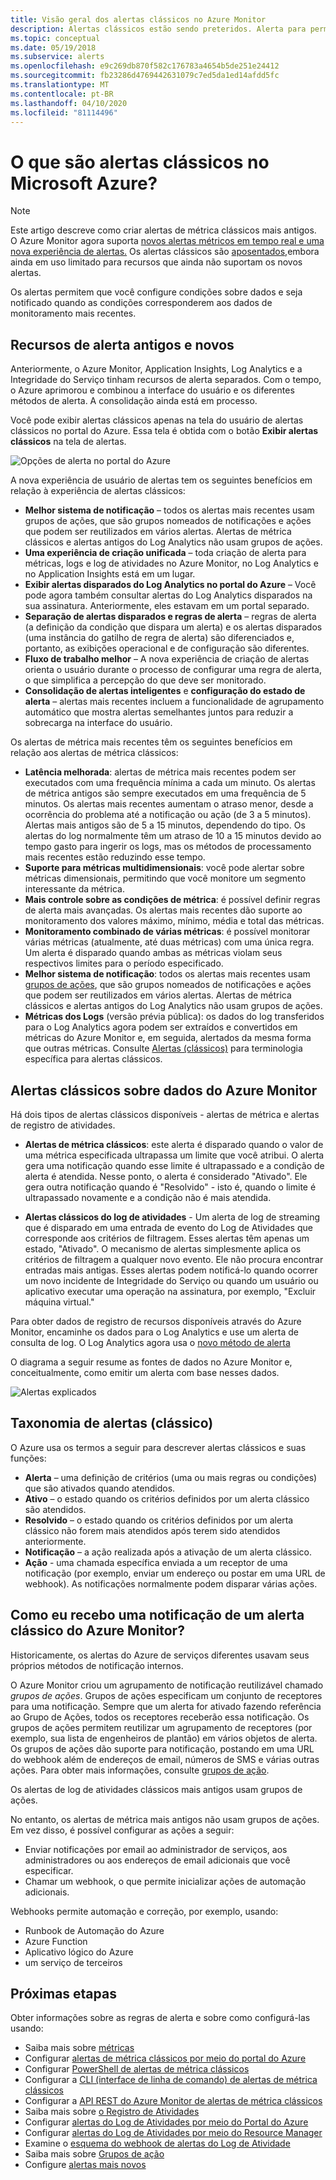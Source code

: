 ```yaml
---
title: Visão geral dos alertas clássicos no Azure Monitor
description: Alertas clássicos estão sendo preteridos. Alerta para permitir que você monitore as métricas dos recursos do Azure, eventos ou logs, e seja notificado quando uma condição especificada for atendida.
ms.topic: conceptual
ms.date: 05/19/2018
ms.subservice: alerts
ms.openlocfilehash: e9c269db870f582c176783a4654b5de251e24412
ms.sourcegitcommit: fb23286d4769442631079c7ed5da1ed14afdd5fc
ms.translationtype: MT
ms.contentlocale: pt-BR
ms.lasthandoff: 04/10/2020
ms.locfileid: "81114496"
---
```

# <a name="what-are-classic-alerts-in-microsoft-azure"></a>O que são alertas clássicos no Microsoft Azure?

> [!NOTE]
> Este artigo descreve como criar alertas de métrica clássicos mais antigos. O Azure Monitor agora suporta [novos alertas métricos em tempo real e uma nova experiência de alertas.](../../azure-monitor/platform/alerts-overview.md) Os alertas clássicos são [aposentados,](https://docs.microsoft.com/azure/azure-monitor/platform/monitoring-classic-retirement)embora ainda em uso limitado para recursos que ainda não suportam os novos alertas. 
>

Os alertas permitem que você configure condições sobre dados e seja notificado quando as condições corresponderem aos dados de monitoramento mais recentes.

## <a name="old-and-new-alerting-capabilities"></a>Recursos de alerta antigos e novos

Anteriormente, o Azure Monitor, Application Insights, Log Analytics e a Integridade do Serviço tinham recursos de alerta separados. Com o tempo, o Azure aprimorou e combinou a interface do usuário e os diferentes métodos de alerta. A consolidação ainda está em processo.

Você pode exibir alertas clássicos apenas na tela do usuário de alertas clássicos no portal do Azure. Essa tela é obtida com o botão **Exibir alertas clássicos** na tela de alertas. 

 ![Opções de alerta no portal do Azure](media/alerts-classic.overview/monitor-alert-screen2.png)

A nova experiência de usuário de alertas tem os seguintes benefícios em relação à experiência de alertas clássicos:
- **Melhor sistema de notificação** – todos os alertas mais recentes usam grupos de ações, que são grupos nomeados de notificações e ações que podem ser reutilizados em vários alertas. Alertas de métrica clássicos e alertas antigos do Log Analytics não usam grupos de ações.
- **Uma experiência de criação unificada** – toda criação de alerta para métricas, logs e log de atividades no Azure Monitor, no Log Analytics e no Application Insights está em um lugar.
- **Exibir alertas disparados do Log Analytics no portal do Azure** – Você pode agora também consultar alertas do Log Analytics disparados na sua assinatura. Anteriormente, eles estavam em um portal separado.
- **Separação de alertas disparados e regras de alerta** – regras de alerta (a definição da condição que dispara um alerta) e os alertas disparados (uma instância do gatilho de regra de alerta) são diferenciados e, portanto, as exibições operacional e de configuração são diferentes.
- **Fluxo de trabalho melhor** – A nova experiência de criação de alertas orienta o usuário durante o processo de configurar uma regra de alerta, o que simplifica a percepção do que deve ser monitorado.
- **Consolidação de alertas inteligentes** e **configuração do estado de alerta** – alertas mais recentes incluem a funcionalidade de agrupamento automático que mostra alertas semelhantes juntos para reduzir a sobrecarga na interface do usuário. 

Os alertas de métrica mais recentes têm os seguintes benefícios em relação aos alertas de métrica clássicos:
- **Latência melhorada**: alertas de métrica mais recentes podem ser executados com uma frequência mínima a cada um minuto. Os alertas de métrica antigos são sempre executados em uma frequência de 5 minutos. Os alertas mais recentes aumentam o atraso menor, desde a ocorrência do problema até a notificação ou ação (de 3 a 5 minutos). Alertas mais antigos são de 5 a 15 minutos, dependendo do tipo.  Os alertas do log normalmente têm um atraso de 10 a 15 minutos devido ao tempo gasto para ingerir os logs, mas os métodos de processamento mais recentes estão reduzindo esse tempo. 
- **Suporte para métricas multidimensionais**: você pode alertar sobre métricas dimensionais, permitindo que você monitore um segmento interessante da métrica.
- **Mais controle sobre as condições de métrica**: é possível definir regras de alerta mais avançadas. Os alertas mais recentes dão suporte ao monitoramento dos valores máximo, mínimo, média e total das métricas.
- **Monitoramento combinado de várias métricas**: é possível monitorar várias métricas (atualmente, até duas métricas) com uma única regra. Um alerta é disparado quando ambas as métricas violam seus respectivos limites para o período especificado.
- **Melhor sistema de notificação**: todos os alertas mais recentes usam [grupos de ações](../../azure-monitor/platform/action-groups.md), que são grupos nomeados de notificações e ações que podem ser reutilizados em vários alertas.  Alertas de métrica clássicos e alertas antigos do Log Analytics não usam grupos de ações. 
- **Métricas dos Logs** (versão prévia pública): os dados do log transferidos para o Log Analytics agora podem ser extraídos e convertidos em métricas do Azure Monitor e, em seguida, alertados da mesma forma que outras métricas. Consulte [Alertas (clássicos)](alerts-classic.overview.md) para terminologia específica para alertas clássicos. 


## <a name="classic-alerts-on-azure-monitor-data"></a>Alertas clássicos sobre dados do Azure Monitor
Há dois tipos de alertas clássicos disponíveis - alertas de métrica e alertas de registro de atividades.

* **Alertas de métrica clássicos**: este alerta é disparado quando o valor de uma métrica especificada ultrapassa um limite que você atribui. O alerta gera uma notificação quando esse limite é ultrapassado e a condição de alerta é atendida. Nesse ponto, o alerta é considerado "Ativado". Ele gera outra notificação quando é "Resolvido" - isto é, quando o limite é ultrapassado novamente e a condição não é mais atendida.

* **Alertas clássicos do log de atividades** - Um alerta de log de streaming que é disparado em uma entrada de evento do Log de Atividades que corresponde aos critérios de filtragem. Esses alertas têm apenas um estado, "Ativado". O mecanismo de alertas simplesmente aplica os critérios de filtragem a qualquer novo evento. Ele não procura encontrar entradas mais antigas. Esses alertas podem notificá-lo quando ocorrer um novo incidente de Integridade do Serviço ou quando um usuário ou aplicativo executar uma operação na assinatura, por exemplo, "Excluir máquina virtual."

Para obter dados de registro de recursos disponíveis através do Azure Monitor, encaminhe os dados para o Log Analytics e use um alerta de consulta de log. O Log Analytics agora usa o [novo método de alerta](../../azure-monitor/platform/alerts-overview.md) 

O diagrama a seguir resume as fontes de dados no Azure Monitor e, conceitualmente, como emitir um alerta com base nesses dados.

![Alertas explicados](media/alerts-classic.overview/Alerts_Overview_Resource_v5.png)

## <a name="taxonomy-of-alerts-classic"></a>Taxonomia de alertas (clássico)
O Azure usa os termos a seguir para descrever alertas clássicos e suas funções:
* **Alerta** – uma definição de critérios (uma ou mais regras ou condições) que são ativados quando atendidos.
* **Ativo** – o estado quando os critérios definidos por um alerta clássico são atendidos.
* **Resolvido** – o estado quando os critérios definidos por um alerta clássico não forem mais atendidos após terem sido atendidos anteriormente.
* **Notificação** – a ação realizada após a ativação de um alerta clássico.
* **Ação** - uma chamada específica enviada a um receptor de uma notificação (por exemplo, enviar um endereço ou postar em uma URL de webhook). As notificações normalmente podem disparar várias ações.

## <a name="how-do-i-receive-a-notification-from-an-azure-monitor-classic-alert"></a>Como eu recebo uma notificação de um alerta clássico do Azure Monitor?
Historicamente, os alertas do Azure de serviços diferentes usavam seus próprios métodos de notificação internos. 

O Azure Monitor criou um agrupamento de notificação reutilizável chamado *grupos de ações*. Grupos de ações especificam um conjunto de receptores para uma notificação. Sempre que um alerta for ativado fazendo referência ao Grupo de Ações, todos os receptores receberão essa notificação. Os grupos de ações permitem reutilizar um agrupamento de receptores (por exemplo, sua lista de engenheiros de plantão) em vários objetos de alerta. Os grupos de ações dão suporte para notificação, postando em uma URL do webhook além de endereços de email, números de SMS e várias outras ações.  Para obter mais informações, consulte [grupos de ação](../../azure-monitor/platform/action-groups.md). 

Os alertas de log de atividades clássicos mais antigos usam grupos de ações.

No entanto, os alertas de métrica mais antigos não usam grupos de ações. Em vez disso, é possível configurar as ações a seguir: 
- Enviar notificações por email ao administrador de serviços, aos administradores ou aos endereços de email adicionais que você especificar.
- Chamar um webhook, o que permite inicializar ações de automação adicionais.

Webhooks permite automação e correção, por exemplo, usando:
- Runbook de Automação do Azure
- Azure Function
- Aplicativo lógico do Azure
- um serviço de terceiros

## <a name="next-steps"></a>Próximas etapas
Obter informações sobre as regras de alerta e sobre como configurá-las usando:

* Saiba mais sobre [métricas](data-platform.md)
* Configurar [alertas de métrica clássicos por meio do portal do Azure](alerts-classic-portal.md)
* Configurar [PowerShell de alertas de métrica clássicos](alerts-classic-portal.md)
* Configurar a [CLI (interface de linha de comando) de alertas de métrica clássicos](alerts-classic-portal.md)
* Configurar a [API REST do Azure Monitor de alertas de métrica clássicos](https://msdn.microsoft.com/library/azure/dn931945.aspx)
* Saiba mais sobre [o Registro de Atividades](platform-logs-overview.md)
* Configurar [alertas do Log de Atividades por meio do Portal do Azure](activity-log-alerts.md)
* Configurar [alertas do Log de Atividades por meio do Resource Manager](alerts-activity-log.md)
* Examine o [esquema do webhook de alertas do Log de Atividade](activity-log-alerts-webhook.md)
* Saiba mais sobre [Grupos de ação](action-groups.md)
* Configure [alertas mais novos](alerts-metric.md)

